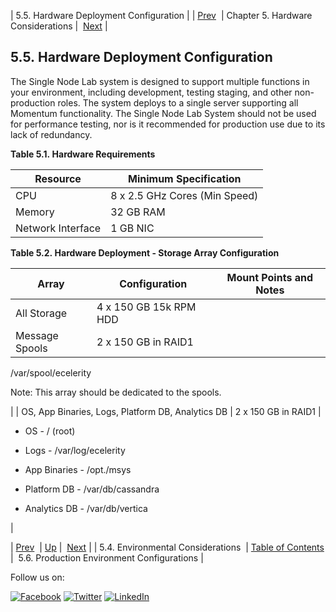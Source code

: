 | 5.5. Hardware Deployment Configuration |
| [Prev](hardware.environmental.php)  | Chapter 5. Hardware Considerations |  [Next](production.config.php) |

## 5.5. Hardware Deployment Configuration

The Single Node Lab system is designed to support multiple functions in your environment, including development, testing staging, and other non-production roles. The system deploys to a single server supporting all Momentum functionality. The Single Node Lab System should not be used for performance testing, nor is it recommended for production use due to its lack of redundancy.

<a name="single_node_lab_hw_reqs"></a>

**Table 5.1. Hardware Requirements**

| Resource | Minimum Specification |
| --- | --- |
| CPU | 8 x 2.5 GHz Cores (Min Speed) |
| Memory | 32 GB RAM |
| Network Interface | 1 GB NIC |

<a name="single_node_lab_storage_array"></a>

**Table 5.2. Hardware Deployment - Storage Array Configuration**

| Array | Configuration | Mount Points and Notes |
| --- | --- | --- |
| All Storage | 4 x 150 GB 15k RPM HDD |   |
| Message Spools | 2 x 150 GB in RAID1 | 

/var/spool/ecelerity

Note: This array should be dedicated to the spools.

 |
| OS, App Binaries, Logs, Platform DB, Analytics DB | 2 x 150 GB in RAID1 | 

*   OS - / (root)

*   Logs - /var/log/ecelerity

*   App Binaries - /opt./msys

*   Platform DB - /var/db/cassandra

*   Analytics DB - /var/db/vertica

 |

| [Prev](hardware.environmental.php)  | [Up](hardware.requirements.php) |  [Next](production.config.php) |
| 5.4. Environmental Considerations  | [Table of Contents](index.php) |  5.6. Production Environment Configurations |

Follow us on:

[![Facebook](https://support.messagesystems.com/images/icon-facebook.png)](http://www.facebook.com/messagesystems) [![Twitter](https://support.messagesystems.com/images/icon-twitter.png)](http://twitter.com/#!/MessageSystems) [![LinkedIn](https://support.messagesystems.com/images/icon-linkedin.png)](http://www.linkedin.com/company/message-systems)